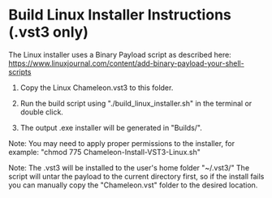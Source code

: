 # Build Linux Installer Instructions (.vst3 only)

The Linux installer uses a Binary Payload script as described here: 
https://www.linuxjournal.com/content/add-binary-payload-your-shell-scripts

1. Copy the Linux Chameleon.vst3 to this folder. 

2. Run the build script using "./build_linux_installer.sh" in the terminal or double click.

3. The output .exe installer will be generated in "Builds/".

Note: You may need to apply proper permissions to the installer, for example: 
       "chmod 775 Chameleon-Install-VST3-Linux.sh"

Note: The .vst3 will be installed to the user's home folder "~/.vst3/"
      The script will untar the payload to the current directory first, so if the install fails you can
	  manually copy the "Chameleon.vst" folder to the desired location.
	  
	 